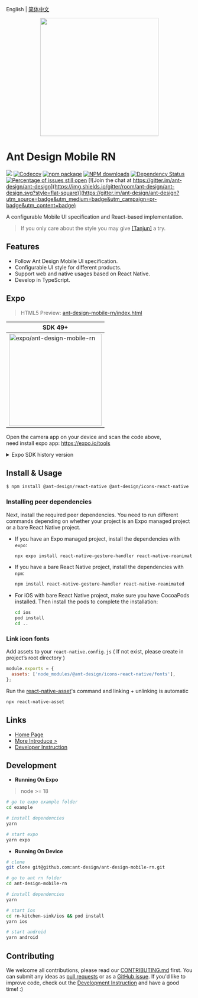 English | [简体中文](./README.zh-CN.md)

<p align="center">
  <a href="http://rn.mobile.ant.design">
    <img width="320" src="https://zos.alipayobjects.com/rmsportal/wIjMDnsrDoPPcIV.png">
  </a>
</p>

# Ant Design Mobile RN

[![](https://img.shields.io/travis/ant-design/ant-design-mobile-rn.svg?style=flat-square)](https://travis-ci.org/ant-design/ant-design-mobile-rn)
[![Codecov](https://img.shields.io/codecov/c/github/ant-design/ant-design-mobile-rn.svg?style=flat-square)](https://codecov.io/gh/ant-design/ant-design-mobile-rn)
[![npm package](https://img.shields.io/npm/v/@ant-design/react-native.svg?style=flat-square)](https://www.npmjs.org/package/@ant-design/react-native)
[![NPM downloads](http://img.shields.io/npm/dm/@ant-design/react-native.svg?style=flat-square)](https://npmjs.org/package/@ant-design/react-native)
[![Dependency Status](https://david-dm.org/ant-design/ant-design-mobile-rn.svg?style=flat-square)](https://david-dm.org/ant-design/ant-design-mobile-rn)
[![Percentage of issues still open](http://isitmaintained.com/badge/open/ant-design/ant-design-mobile-rn.svg)](http://isitmaintained.com/project/ant-design/ant-design-mobile-rn 'Percentage of issues still open')
[![Join the chat at https://gitter.im/ant-design/ant-design](https://img.shields.io/gitter/room/ant-design/ant-design.svg?style=flat-square)](https://gitter.im/ant-design/ant-design?utm_source=badge&utm_medium=badge&utm_campaign=pr-badge&utm_content=badge)

A configurable Mobile UI specification and React-based implementation.

> If you only care about the style you may give [[Tanjun]](https://github.com/bang88/Tanjun) a try. 

## Features

- Follow Ant Design Mobile UI specification.
- Configurable UI style for different products.
- Support web and native usages based on React Native.
- Develop in TypeScript.

## Expo

> HTML5 Preview: [ant-design-mobile-rn/index.html](https://1uokun.github.io/ant-design-mobile-rn/index.html)


|SDK 49+|
|--|
| [<img width="250" alt="expo/ant-design-mobile-rn" src="https://qr.expo.dev/eas-update?slug=exp&projectId=7729a68b-f881-4294-89f5-5ae751bfb2b2&groupId=bbf0a647-4ff2-46bd-9aad-dfd81bc6ba08" />](https://expo.dev/preview/update?message=5.2.2&updateRuntimeVersion=5.2.2&createdAt=2024-08-12T13%3A33%3A56.096Z&slug=exp&projectId=7729a68b-f881-4294-89f5-5ae751bfb2b2&group=bbf0a647-4ff2-46bd-9aad-dfd81bc6ba08) |

Open the camera app on your device and scan the code above, <br>
need install expo app: https://expo.io/tools

<details><summary>Expo SDK history version</summary>

|Expo SDK 44|SDK 47 iOS|SDK 47 Android|
|--|--|--|
| [<img width="250" alt="expo/ant-design-mobile-rn" src="https://qr.expo.dev/expo-go?owner=1uokun&slug=ant-design-mobile-rn&releaseChannel=default&host=exp.host" />](https://expo.dev/@1uokun/ant-design-mobile-rn) | [<img width="250" alt="expo/ant-design-mobile-rn" src="https://qr.expo.dev/eas-update?updateId=38b3a547-ab2b-4066-95ed-400f1707dcc6&appScheme=exp&host=u.expo.dev" />](https://expo.dev/@1uokun/ant-design-mobile-rn) | [<img width="250" alt="expo/ant-design-mobile-rn" src="https://qr.expo.dev/eas-update?updateId=05f0e308-2dd5-4cb9-9e6b-1ae31561bfee&appScheme=exp&host=u.expo.dev" />](https://expo.dev/@1uokun/ant-design-mobile-rn) |
</details>


## Install & Usage

```bash
$ npm install @ant-design/react-native @ant-design/icons-react-native
```

### Installing peer dependencies

Next, install the required peer dependencies. You need to run different commands depending on whether your project is an Expo managed project or a bare React Native project.

 - If you have an Expo managed project, install the dependencies with `expo`:
   ```bash
   npx expo install react-native-gesture-handler react-native-reanimated
   ```

 - If you have a bare React Native project, install the dependencies with `npm`:
   ```bash
   npm install react-native-gesture-handler react-native-reanimated
   ```

 - For iOS with bare React Native project, make sure you have CocoaPods installed. Then install the pods to complete the installation:
   ```bash
   cd ios
   pod install
   cd ..
   ```

### Link icon fonts

Add assets to your `react-native.config.js` ( If not exist, please create in project’s root directory )
```js
module.exports = {
  assets: ['node_modules/@ant-design/icons-react-native/fonts'],
};
```
Run the [react-native-asset](https://github.com/unimonkiez/react-native-asset)'s command and linking + unlinking is automatic
```bash
npx react-native-asset
```

## Links

- [Home Page](http://rn.mobile.ant.design)
- [More Introduce >](docs/react/introduce.en-US.md)
- [Developer Instruction](development.en-US.md)

## Development

 - **Running On Expo**

> node >= 18

```bash
# go to expo example folder
cd example

# install dependencies
yarn

# start expo
yarn expo
```

 - **Running On Device**

```bash
# clone
git clone git@github.com:ant-design/ant-design-mobile-rn.git

# go to ant rn folder
cd ant-design-mobile-rn

# install dependencies
yarn

# start ios
cd rn-kitchen-sink/ios && pod install
yarn ios 

# start android
yarn android
```

## Contributing

We welcome all contributions, please read our [CONTRIBUTING.md](https://github.com/ant-design/ant-design-mobile-rn/blob/master/.github/CONTRIBUTING.md) first. You can submit any ideas as [pull requests](https://github.com/ant-design/ant-design-mobile-rn/pulls) or as a [GitHub issue](https://github.com/ant-design/ant-design-mobile-rn/issues). If you'd like to improve code, check out the [Development Instruction](https://github.com/ant-design/ant-design-mobile-rn/blob/master/development.en-US.md) and have a good time! :)
